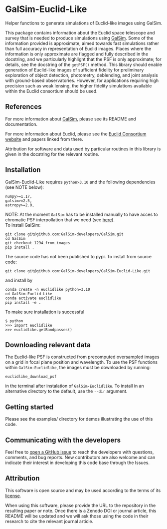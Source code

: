 # GalSim-Euclid-Like

Helper functions to generate simulations of Euclid-like images using GalSim.

This package contains information about the Euclid space telescope and survey that is needed to
produce simulations using [GalSim](https://github.com/GalSim-developers/GalSim).  Some of the
information provided is approximate, aimed towards fast simulations rather than full accuracy in
representation of Euclid images.  Places where the information is only approximate are flagged and
fully described in the docstring, and we particularly highlight that the PSF is only approximate;
for details, see the docstring of the `getPSF()` method.  This library should enable generation of
Euclid-like images of sufficient fidelity for preliminary exploration of object detection,
photometry, deblending, and joint analysis with ground-based observatories.  However, for
applications requiring high precision such as weak lensing, the higher fidelity simulations
available within the Euclid consortium should be used.

## References

For more information about [GalSim](https://github.com/GalSim-developers/GalSim), please see its README and documentation.

For more information about Euclid, please see the [Euclid Consortium website](https://www.euclid-ec.org/) and papers linked from there.

Attribution for software and data used by particular routines in this library is given in the docstring for the relevant routine.


## Installation

GalSim-Euclid-Like requires `python>3.10` and the following dependencies (see NOTE below):
```
numpy>=1.17,
galsim>=2.5,
astropy>=2.0,
```

NOTE:
At the moment `GalSim` has to be installed manually to have acces to chromatic PSF interpollation that we need (see [here](https://github.com/GalSim-developers/GalSim/pull/1296)).  
To install GalSim:
```
git clone git@github.com:GalSim-developers/GalSim.git
cd GalSim
git checkout 1294_from_images
pip install .
```

The source code has not been published to pypi. To install from source code:
```
git clone git@github.com:GalSim-developers/GalSim-Euclid-Like.git
```
and install by 
```
conda create -n euclidlike python=3.10
cd GalSim-Euclid-Like
conda activate euclidlike
pip install -e .
```

To make sure installation is successful
```
$ python
>>> import euclidlike
>>> euclidlike.getBandpasses()
```
## Downloading relevant data
The Euclid-like PSF is constructed from precomputed oversampled images on a grid in focal plane position and wavelength. To use the PSF functions within `GalSim-Euclidlike`, the images must be downloaded by running:
```
euclidlike_download_psf
```
in the terminal after instalation of `GalSim-Euclidlike`. To install in an alternative directory to the default, use the `--dir` argument. 

## Getting started

Please see the examples/ directory for demos illustrating the use of this code.

## Communicating with the developers

Feel free to [open a GitHub issue](https://github.com/GalSim-developers/GalSim-Euclid-Like/issues) to reach the developers with questions, comments, and bug reports.  New contributors are also welcome and can indicate their interest in developing this code base through the Issues.

## Attribution

This software is open source and may be used according to the terms of its [license](LICENSE).

When using this software, please provide the URL to the repository in the resulting paper or note.  Once there is a Zenodo DOI or journal article, this README will be updated and we will ask those using the code in their research to cite the relevant journal article.


